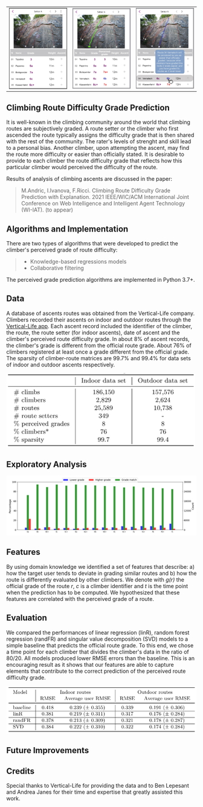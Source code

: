<!---<img align="left" src="./readme_files/climbing-route.png" width="100px">--->

<table><tr><td><img src=./readme_files/crag.png width="200px"></td><td><img src=./readme_files/crag-predicted.png width="200px"></td><td><img src=./readme_files/explanation.png width="200px"></td></tr></table>

## Climbing Route Difficulty Grade Prediction
It is well-known in the climbing community around the world that climbing routes are subjectively graded. A route setter or the climber who first ascended the route typically assigns the difficulty grade that is then shared with the rest of the community. The rater's levels of strenght and skill lead to a personal bias. Another climber, upon attempting the ascent, may find the route more difficulty or easier than officially stated. It is desirable to provide to each climber the route difficulty grade that reflects how this particular climber would perceived the difficulty of the route. 

Results of analysis of climbing ascents are discussed in the paper:
> M.Andric, I.Ivanova, F.Ricci. Climbing Route Difficulty Grade Prediction with Explanation. 2021 IEEE/WIC/ACM International Joint Conference on Web Intelligence and Intelligent Agent Technology (WI-IAT). (to appear)
## Algorithms and Implementation
There are two types of algorithms that were developed to predict the climber's perceived grade of route difficulty: 
> * Knowledge-based regressions models
> * Collaborative filtering 

The perceived grade prediction algorithms are implemented in Python 3.7+.  
## Data
A database of ascents routes was obtained from the Vertical-Life company. Climbers recorded their ascents on indoor and outdoor routes through the [Vertical-Life app](https://www.vertical-life.info/). Each ascent record included the identifier of the climber, the route, the route setter (for indoor ascents), date of ascent and the climber's perceived route difficulty grade. In about 8% of ascent records, the climber's grade is different from the official route grade. About 76% of climbers registered at least once a grade different from the official grade. The sparsity of climber-route matrices are 99.7% and 99.4% for data sets of indoor and outdoor ascents respectively.
<p align="left">
<img src="./readme_files/data_stats.png" width="500px">
</p>

## Exploratory Analysis
<img src="./readme_files/indoor_distribution.png" width="700px">
<!---<img src="./readme_files/outdoor_distribution.png" width="600px">--->
<!---<table><tr><td><img src=./readme_files/indoor_distribution.png></td><td><img src=./readme_files/outdoor_distribution.png></td></tr></table> --->


## Features
By using domain knowledge we identified a set of features that describe: a) how the target user tends to deviate in grading similar routes and b) how the route is differently evaluated by other climbers. We denote with *g(r)* the official grade of the route *r*, *c* is a climber identifier and *t* is the time point when the prediction has to be computed. We hypothesized that these features are correlated with the perceived grade of a route. 

## Evaluation
We compared the performances of linear regression (linR), random forest regression (randFR) and singular value decomposition (SVD) models to a simple baseline that predicts the official route grade. To this end, we chose a time point for each climber that divides the climber's data in the ratio of 80/20. All models produced lower RMSE errors than the baseline. This is an encouraging result as it shows that our features are able to capture elements that contribute to the correct prediction of the perceived route difficulty grade.

<p align="left">
<img src="./readme_files/results.png" width="600px">
</p>

## Future Improvements


<!--## Supplemental Material
Results of analysis of climbing ascents are discussed in the paper:
M.Andric, I.Ivanova, F.Ricci. Climbing Route Difficulty Grade Prediction with Explanation. 2021 IEEE/WIC/ACM International Joint Conference on Web Intelligence and Intelligent Agent Technology (WI-IAT). (to appear)-->

## Credits
Special thanks to Vertical-Life for providing the data and to Ben Lepesant and Andrea Janes for their time and expertise that greatly assisted this work.